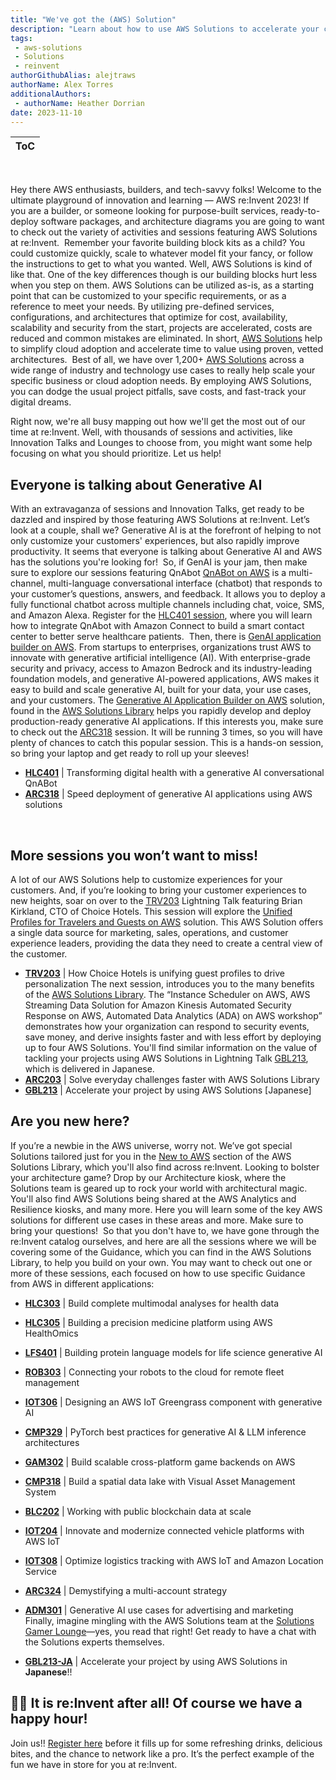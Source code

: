 ```yaml
---
title: "We've got the (AWS) Solution"
description: "Learn about how to use AWS Solutions to accelerate your cloud development and journey at re:Invent 2023"
tags:
 - aws-solutions
 - Solutions
 - reinvent
authorGithubAlias: alejtraws
authorName: Alex Torres
additionalAuthors: 
 - authorName: Heather Dorrian
date: 2023-11-10
---
```


|ToC|
|---|

​

Hey there AWS enthusiasts, builders, and tech-savvy folks! Welcome to the ultimate playground of innovation and learning — AWS re:Invent 2023! If you are a builder, or someone looking for purpose-built services, ready-to-deploy software packages, and architecture diagrams you are going to want to check out the variety of activities and sessions featuring AWS Solutions at re:Invent. 
​
Remember your favorite building block kits as a child? You could customize quickly, scale to whatever model fit your fancy, or follow the instructions to get to what you wanted. Well, AWS Solutions is kind of like that. One of the key differences though is our building blocks hurt less when you step on them. AWS Solutions can be utilized as-is, as a starting point that can be customized to your specific requirements, or as a reference to meet your needs. By utilizing pre-defined services, configurations, and architectures that optimize for cost, availability, scalability and security from the start, projects are accelerated, costs are reduced and common mistakes are eliminated. In short, [AWS Solutions](https://aws.amazon.com/solutions/) help to simplify cloud adoption and accelerate time to value using proven, vetted architectures. 
​
Best of all, we have over 1,200+ [AWS Solutions](https://aws.amazon.com/solutions/#:~:text=Browse%20All%20Solutions) across a wide range of industry and technology use cases to really help scale your specific business or cloud adoption needs. By employing AWS Solutions, you can dodge the usual project pitfalls, save costs, and fast-track your digital dreams. 

Right now, we're all busy mapping out how we'll get the most out of our time at re:Invent. Well, with thousands of sessions and activities, like Innovation Talks and Lounges to choose from, you might want some help focusing on what you should prioritize. Let us help!
​
## Everyone is talking about Generative AI
With an extravaganza of sessions and Innovation Talks, get ready to be dazzled and inspired by those featuring AWS Solutions at re:Invent. Let’s look at a couple, shall we? Generative AI is at the forefront of helping to not only customize your customers' experiences, but also rapidly improve productivity. It seems that everyone is talking about Generative AI and AWS has the solutions you're looking for! 
​
So, if GenAI is your jam, then make sure to explore our sessions featuring QnAbot [QnABot on AWS](https://aws.amazon.com/solutions/implementations/qnabot-on-aws/) is a multi-channel, multi-language conversational interface (chatbot) that responds to your customer’s questions, answers, and feedback. It allows you to deploy a fully functional chatbot across multiple channels including chat, voice, SMS, and Amazon Alexa. Register for the [HLC401 session](https://hub.reinvent.awsevents.com/attendee-portal/catalog/?search=hlc401), where you will learn how to integrate QnAbot with Amazon Connect to build a smart contact center to better serve healthcare patients.
​
Then, there is [GenAI application builder on AWS](https://aws.amazon.com/solutions/implementations/generative-ai-application-builder-on-aws/). From startups to enterprises, organizations trust AWS to innovate with generative artificial intelligence (AI). With enterprise-grade security and privacy, access to Amazon Bedrock and its industry-leading foundation models, and generative AI-powered applications, AWS makes it easy to build and scale generative AI, built for your data, your use cases, and your customers. The [Generative AI Application Builder on AWS](https://aws.amazon.com/solutions/implementations/generative-ai-application-builder-on-aws/) solution, found in the [AWS Solutions Library](https://aws.amazon.com/solutions/) helps you rapidly develop and deploy production-ready generative AI applications. If this interests you, make sure to check out the [ARC318](https://hub.reinvent.awsevents.com/attendee-portal/catalog/?search=ARC318) session. It will be running 3 times, so you will have plenty of chances to catch this popular session. This is a hands-on session, so bring your laptop and get ready to roll up your sleeves! 
​

* **[HLC401](https://hub.reinvent.awsevents.com/attendee-portal/catalog/?search=HLC401)** | Transforming digital health with a generative AI conversational QnABot
* **[ARC318](https://hub.reinvent.awsevents.com/attendee-portal/catalog/?search=ARC318)** | Speed deployment of generative AI applications using AWS solutions

​
## More sessions you won’t want to miss! 
A lot of our AWS Solutions help to customize experiences for your customers. And, if you’re looking to bring your customer experiences to new heights, soar on over to the [TRV203](https://hub.reinvent.awsevents.com/attendee-portal/catalog/?search=TRV203) Lightning Talk featuring Brian Kirkland, CTO of Choice Hotels. This session will explore the [Unified Profiles for Travelers and Guests on AWS](https://aws.amazon.com/solutions/implementations/unified-profiles-for-travelers-and-guests-on-aws/) solution. This AWS Solution offers a single data source for marketing, sales, operations, and customer experience leaders, providing the data they need to create a central view of the customer. 
​
* **[TRV203](https://hub.reinvent.awsevents.com/attendee-portal/catalog/?search=TRV203)** | How Choice Hotels is unifying guest profiles to drive personalization
​
The next session, introduces you to the many benefits of the [AWS Solutions Library](https://aws.amazon.com/solutions/). The “Instance Scheduler on AWS, AWS Streaming Data Solution for Amazon Kinesis Automated Security Response on AWS, Automated Data Analytics (ADA) on AWS workshop” demonstrates how your organization can respond to security events, save money, and derive insights faster and with less effort by deploying up to four AWS Solutions. You'll find similar information on the value of tackling your projects using AWS Solutions in Lightning Talk [GBL213](https://hub.reinvent.awsevents.com/attendee-portal/catalog/?search=gbl213), which is delivered in Japanese.
​
* **[ARC203](https://hub.reinvent.awsevents.com/attendee-portal/catalog/?search=ARC203)** | Solve everyday challenges faster with AWS Solutions Library
* **​[GBL213](https://hub.reinvent.awsevents.com/attendee-portal/catalog/?search=gbl213)** | Accelerate your project by using AWS Solutions [Japanese]

## Are you new here?
If you’re a newbie in the AWS universe, worry not. We’ve got special Solutions tailored just for you in the [New to AWS](https://aws.amazon.com/solutions/new-to-aws/) section of the AWS Solutions Library, which you'll also find across re:Invent. Looking to bolster your architecture game? Drop by our Architecture kiosk, where the Solutions team is geared up to rock your world with architectural magic. You'll also find AWS Solutions being shared at the AWS Analytics and Resilience kiosks, and many more. Here you will learn some of the key AWS solutions for different use cases in these areas and more. Make sure to bring your questions! 
​
So that you don't have to, we have gone through the re:Invent catalog ourselves, and here are all the sessions where we will be covering some of the Guidance, which you can find in the AWS Solutions Library, to help you build on your own. You may want to check out one or more of these sessions, each focused on how to use specific Guidance from AWS in different applications:
​
* **[HLC303](https://hub.reinvent.awsevents.com/attendee-portal/catalog/?search=HLC303)** | Build complete multimodal analyses for health data 
* **[HLC305](https://hub.reinvent.awsevents.com/attendee-portal/catalog/?search=HLC305)** | Building a precision medicine platform using AWS HealthOmics
* **[LFS401](https://hub.reinvent.awsevents.com/attendee-portal/catalog/?search=LFS401)** | Building protein language models for life science generative AI
* **[ROB303](https://hub.reinvent.awsevents.com/attendee-portal/catalog/?search=ROB303)** | Connecting your robots to the cloud for remote fleet management
* **[IOT306](https://hub.reinvent.awsevents.com/attendee-portal/catalog/?search=IOT306)** | Designing an AWS IoT Greengrass component with generative AI
* **[CMP329](https://hub.reinvent.awsevents.com/attendee-portal/catalog/?search=CMP329)** | PyTorch best practices for generative AI & LLM inference architectures
* **[GAM302](https://hub.reinvent.awsevents.com/attendee-portal/catalog/?search=GAM302)** | Build scalable cross-platform game backends on AWS 
* **[CMP318](https://hub.reinvent.awsevents.com/attendee-portal/catalog/?search=CMP318)** | Build a spatial data lake with Visual Asset Management System
* **[BLC202](https://hub.reinvent.awsevents.com/attendee-portal/catalog/?search=BLC202)** | Working with public blockchain data at scale 
* **[IOT204](https://hub.reinvent.awsevents.com/attendee-portal/catalog/?search=IOT204)** | Innovate and modernize connected vehicle platforms with AWS IoT
* **[IOT308](https://hub.reinvent.awsevents.com/attendee-portal/catalog/?search=IOT308)** | Optimize logistics tracking with AWS IoT and Amazon Location Service
* **[ARC324](https://hub.reinvent.awsevents.com/attendee-portal/catalog/?search=ARC324)** | Demystifying a multi-account strategy
* **[ADM301](https://hub.reinvent.awsevents.com/attendee-portal/catalog/?search=ADM301)** | Generative AI use cases for advertising and marketing
​
Finally, imagine mingling with the AWS Solutions team at the [Solutions Gamer Lounge](https://hub.reinvent.awsevents.com/attendee-portal/catalog/?search=act155)—yes, you read that right! Get ready to have a chat with the Solutions experts themselves. 


* **[GBL213-JA](https://hub.reinvent.awsevents.com/attendee-portal/catalog/?search=GBL213-JA)** | Accelerate your project by using AWS Solutions in **Japanese**!!

## 🎊🎊 It is re:Invent after all! Of course we have a happy hour!
Join us!! [Register here](https://solutionsonawshappyhour.splashthat.com/) before it fills up for some refreshing drinks, delicious bites, and the chance to network like a pro. It’s the perfect example of the fun we have in store for you at re:Invent.​
